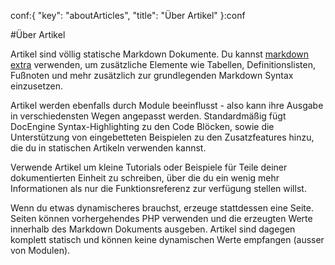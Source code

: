 conf:{
    "key": "aboutArticles",
    "title": "Über Artikel"
}:conf


#Über Artikel

Artikel sind völlig statische Markdown Dokumente. Du kannst
[markdown extra](http://michelf.ca/projects/php-markdown/extra/)
verwenden, um zusätzliche Elemente wie Tabellen, Definitionslisten,
Fußnoten und mehr zusätzlich zur grundlegenden Markdown Syntax
einzusetzen.

Artikel werden ebenfalls durch Module beeinflusst - also kann ihre
Ausgabe in verschiedensten Wegen angepasst werden. Standardmäßig fügt
DocEngine Syntax-Highlighting zu den Code Blöcken, sowie die Unterstützung
von eingebetteten Beispielen zu den Zusatzfeatures hinzu, die du in
statischen Artikeln verwenden kannst.

Verwende Artikel um kleine Tutorials oder Beispiele für Teile deiner
dokumentierten Einheit zu schreiben, über die du ein wenig mehr Informationen
als nur die Funktionsreferenz zur verfügung stellen willst.

Wenn du etwas dynamischeres brauchst, erzeuge stattdessen eine Seite.
Seiten können vorhergehendes PHP verwenden und die erzeugten Werte innerhalb
des Markdown Dokuments ausgeben. Artikel sind dagegen komplett statisch
und können keine dynamischen Werte empfangen (ausser von Modulen).